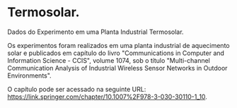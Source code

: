 # Termosolar.

Dados do Experimento em uma Planta Industrial Termosolar.

Os experimentos foram realizados em uma planta industrial de aquecimento solar e publicados em capítulo do livro "Communications in Computer and Information Science - CCIS", volume 1074, sob o título "Multi-channel Communication Analysis of Industrial Wireless Sensor Networks in Outdoor Environments".

O capítulo pode ser acessado na seguinte URL: https://link.springer.com/chapter/10.1007%2F978-3-030-30110-1_10.
